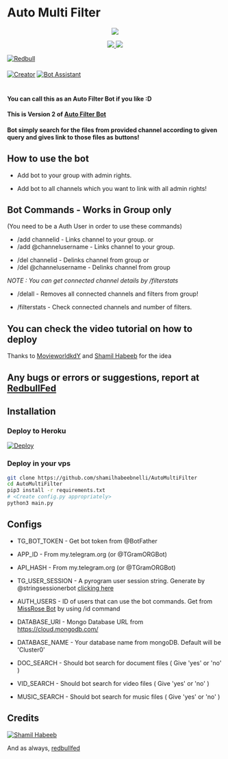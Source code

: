 # Auto Multi Filter

<p align="center">
  <a href="https://www.python.org">
    <img src="http://ForTheBadge.com/images/badges/made-with-python.svg">

  </a>
</p>
<p align="center">
  <a href="https://github.com/shamilhabeebnelli/AutoMultiFilter/stargazers">
    <img src="https://img.shields.io/github/stars/shamilhabeebnelli/AutoMultiFilter?style=social">

  </a>
  
  <a href="https://github.com/TroJanzHEX/Auto-Filter-Bot-V2/fork">
    <img src="https://img.shields.io/github/forks/TroJanzHEX/Auto-Filter-Bot-V2?label=Fork&style=social">

  </a>  
</p>

[![Redbull](https://img.shields.io/badge/Redbull-Support-orange?style=for-the-badge&logo=telegram)](https://telegram.dog/redbullfed)  
ㅤㅤㅤㅤㅤㅤㅤ  
[![Creator](https://img.shields.io/badge/ShamilHabeeb-red?style=flat&logo=telegram)](https://telegram.dog/shamilnelli)  [![Bot Assistant](https://img.shields.io/badge/Shamil-Bot-Assistant-red?style=flat&logo=CodersRank)](https://t.me/shamilhelpbot)  
ㅤㅤㅤㅤㅤㅤㅤ  





#### You can call this as an Auto Filter Bot if you like :D
#### This is Version 2 of [Auto Filter Bot](https://github.com/shamilhabeebnelli/AutoMultiFilter)
#### Bot simply search for the files from provided channel according to given query and gives link to those files as buttons!

## How to use the bot
* Add bot to your group with admin rights.

* Add bot to all channels which you want to link with all admin rights!

## Bot Commands - Works in Group only

(You need to be a Auth User in order to use these commands)

* /add channelid  -  Links channel to your group.
or
* /add @channelusername - Links channel to your group.

 </i>


* /del channelid  -  Delinks channel from group
or
* /del @channelusername  -  Delinks channel from group

<i>NOTE : You can get connected channel details by /filterstats </i>


* /delall  -  Removes all connected channels and filters from group!

* /filterstats  -  Check connected channels and number of filters.

## You can check the video tutorial on how to deploy



Thanks to [MovieworldkdY](https://telegram.dog/movieworldkdy) and [Shamil Habeeb](https://telegram.dog/Shamilnelli) for the idea

## Any bugs or errors or suggestions, report at [RedbullFed](https://telegram.dog/redbullfed)


## Installation

### Deploy to Heroku
[![Deploy](https://www.herokucdn.com/deploy/button.svg)](https://heroku.com/deploy?template=https://github.com/Shamilhabeebnelli/AutoMultiFilter)

### Deploy in your vps
```sh
git clone https://github.com/shamilhabeebnelli/AutoMultiFilter
cd AutoMultiFilter
pip3 install -r requirements.txt
# <Create config.py appropriately>
python3 main.py
```

## Configs

* TG_BOT_TOKEN  - Get bot token from @BotFather

* APP_ID        - From my.telegram.org (or @TGramORGBot)

* API_HASH      - From my.telegram.org (or @TGramORGBot)

* TG_USER_SESSION  - A pyrogram user session string. Generate by @stringsessionerbot [clicking here](https://t.me/stringsessionerbot)

* AUTH_USERS  - ID of users that can use the bot commands. Get from [MissRose Bot](https://telegram.dog/MissRose_bot) by using /id command

* DATABASE_URI  - Mongo Database URL from https://cloud.mongodb.com/

* DATABASE_NAME  - Your database name from mongoDB. Default will be 'Cluster0'

* DOC_SEARCH  - Should bot search for document files ( Give 'yes' or 'no' )

* VID_SEARCH  - Should bot search for video files ( Give 'yes' or 'no' )

* MUSIC_SEARCH  - Should bot search for music files ( Give 'yes' or 'no' )

## Credits

[![Shamil Habeeb](https://img.shields.io/badge/Pyrogram%20-%23F37626.svg?&style=for-the-badge&logo=telegram&logoColor=white)](https://github.com/pyrogram/pyrogram)

And as always, [redbullfed](https://telegram.dog/redbullfed)
